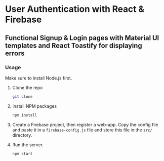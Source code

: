 # User Authentication with React & Firebase
## Functional Signup & Login pages with Material UI templates and React Toastify for displaying errors

### Usage
Make sure to install Node.js first.

1. Clone the repo
   ```sh
   git clone 
   ```
2. Install NPM packages
   ```sh
   npm install 
   ```
3. Create a Firebase project, then register a web-app. Copy the config file and paste it in a `firebase-config.js` file and store this file in the `src/` directory.

4. Run the server.
   ```sh
   npm start
   ```